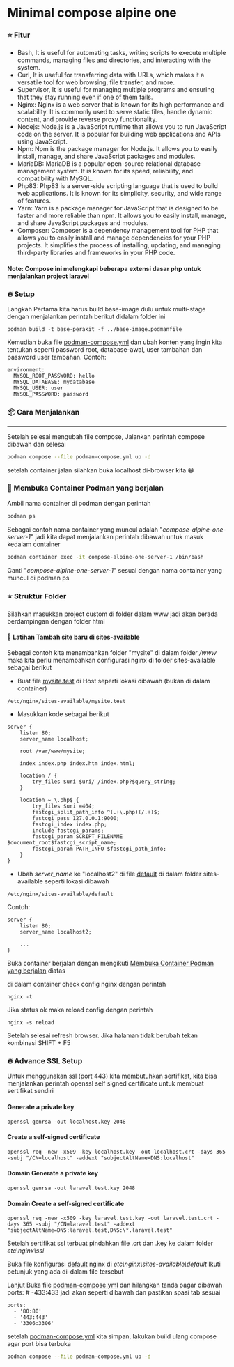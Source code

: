 # Minimal compose alpine one

### ⭐️ Fitur

-   Bash, It is useful for automating tasks, writing scripts to execute multiple commands, managing files and directories, and interacting with the system.
-   Curl, It is useful for transferring data with URLs, which makes it a versatile tool for web browsing, file transfer, and more.
-   Supervisor, It is useful for managing multiple programs and ensuring that they stay running even if one of them fails.
-   Nginx: Nginx is a web server that is known for its high performance and scalability. It is commonly used to serve static files, handle dynamic content, and provide reverse proxy functionality.
-   Nodejs: Node.js is a JavaScript runtime that allows you to run JavaScript code on the server. It is popular for building web applications and APIs using JavaScript.
-   Npm: Npm is the package manager for Node.js. It allows you to easily install, manage, and share JavaScript packages and modules.
-   MariaDB: MariaDB is a popular open-source relational database management system. It is known for its speed, reliability, and compatibility with MySQL.
-   Php83: Php83 is a server-side scripting language that is used to build web applications. It is known for its simplicity, security, and wide range of features.
-   Yarn: Yarn is a package manager for JavaScript that is designed to be faster and more reliable than npm. It allows you to easily install, manage, and share JavaScript packages and modules.
-   Composer: Composer is a dependency management tool for PHP that allows you to easily install and manage dependencies for your PHP projects. It simplifies the process of installing, updating, and managing third-party libraries and frameworks in your PHP code.

#### Note: Compose ini melengkapi beberapa extensi dasar php untuk menjalankan project laravel

### 🔥 Setup

Langkah Pertama kita harus build base-image dulu untuk multi-stage dengan menjalankan perintah berikut didalam folder ini

```
podman build -t base-perakit -f ../base-image.podmanfile
```

Kemudian buka file [podman-compose.yml](./podman-compose.yml) dan ubah konten yang ingin kita tentukan seperti password root, database-awal, user tambahan dan password user tambahan. Contoh:

```composefile
environment:
  MYSQL_ROOT_PASSWORD: hello
  MYSQL_DATABASE: mydatabase
  MYSQL_USER: user
  MYSQL_PASSWORD: password
```

### 📦 Cara Menjalankan

<hr>
Setelah selesai mengubah file compose, Jalankan perintah compose dibawah dan selesai

```bash
podman compose --file podman-compose.yml up -d
```

setelah container jalan silahkan buka localhost di-browser kita 😁

### 🫛 Membuka Container Podman yang berjalan

Ambil nama container di podman dengan perintah

```bash
podman ps
```

Sebagai contoh nama container yang muncul adalah "_compose-alpine-one-server-1_" jadi kita dapat menjalankan perintah dibawah untuk masuk kedalam container

```bash
podman container exec -it compose-alpine-one-server-1 /bin/bash
```

Ganti "_compose-alpine-one-server-1_" sesuai dengan nama container yang muncul di podman ps

### ⭐ Struktur Folder

Silahkan masukkan project custom di folder dalam www jadi akan berada berdampingan dengan folder html

#### 🚀 Latihan Tambah site baru di sites-available

Sebagai contoh kita menambahkan folder "mysite" di dalam folder _/www_ maka kita perlu menambahkan configurasi nginx di folder sites-available sebagai berikut

-   Buat file [mysite.test](/etc/nginx/sites-available/mysite.test) di Host seperti lokasi dibawah (bukan di dalam container)

```
/etc/nginx/sites-available/mysite.test
```

-   Masukkan kode sebagai berikut

```
server {
    listen 80;
    server_name localhost;

    root /var/www/mysite;

    index index.php index.htm index.html;

    location / {
        try_files $uri $uri/ /index.php?$query_string;
    }

    location ~ \.php$ {
        try_files $uri =404;
        fastcgi_split_path_info ^(.+\.php)(/.+)$;
        fastcgi_pass 127.0.0.1:9000;
        fastcgi_index index.php;
        include fastcgi_params;
        fastcgi_param SCRIPT_FILENAME $document_root$fastcgi_script_name;
        fastcgi_param PATH_INFO $fastcgi_path_info;
    }
}
```

-   Ubah _server_name_ ke "localhost2" di file [default](/etc/nginx/sites-available/default) di dalam folder sites-available seperti lokasi dibawah

```
/etc/nginx/sites-available/default
```

Contoh:

```
server {
    listen 80;
    server_name localhost2;

    ...
}
```

Buka container berjalan dengan mengikuti [Membuka Container Podman yang berjalan](#-Membuka-Container-Podman-yang-berjalan) diatas

di dalam container check config nginx dengan perintah

```
nginx -t
```

Jika status ok maka reload config dengan perintah

```
nginx -s reload
```

Setelah selesai refresh browser. Jika halaman tidak berubah tekan kombinasi SHIFT + F5

### 🔥 Advance SSL Setup

Untuk menggunakan ssl (port 443) kita membutuhkan sertifikat, kita bisa menjalankan perintah openssl self signed certificate untuk membuat sertifikat sendiri

#### Generate a private key

```
openssl genrsa -out localhost.key 2048
```

#### Create a self-signed certificate

```
openssl req -new -x509 -key localhost.key -out localhost.crt -days 365 -subj "/CN=localhost" -addext "subjectAltName=DNS:localhost"
```

#### Domain Generate a private key

```
openssl genrsa -out laravel.test.key 2048
```

#### Domain Create a self-signed certificate

```
openssl req -new -x509 -key laravel.test.key -out laravel.test.crt -days 365 -subj "/CN=laravel.test" -addext "subjectAltName=DNS:laravel.test,DNS:\*.laravel.test"
```

Setelah sertifikat ssl terbuat pindahkan file .crt dan .key ke dalam folder _etc\nginx\ssl_

Buka file konfigurasi [default](/etc/nginx/sites-available/default) nginx di _etc\nginx\sites-available\default_
Ikuti petunjuk yang ada di-dalam file tersebut

Lanjut Buka file [podman-compose.yml](/compose-alpine-one/podman-compose.yml) dan hilangkan tanda pagar dibawah ports: # -433:433 jadi akan seperti dibawah dan pastikan spasi tab sesuai

```composefile
ports:
  - '80:80'
  - '443:443'
  - '3306:3306'
```

setelah [podman-compose.yml](/compose-alpine-one/podman-compose.yml) kita simpan, lakukan build ulang compose agar port bisa terbuka

```bash
podman compose --file podman-compose.yml up -d
```
